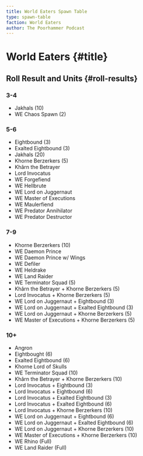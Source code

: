 ```yaml
---
title: World Eaters Spawn Table
type: spawn-table
faction: World Eaters
author: The Poorhammer Podcast
---
```


# World Eaters {#title}

## Roll Result and Units {#roll-results}

### 3-4

  - Jakhals (10)
  - WE Chaos Spawn (2)

### 5-6

  - Eightbound (3)
  - Exalted Eightbound (3)
  - Jakhals (20)
  - Khorne Berzerkers (5)
  - Khârn the Betrayer
  - Lord Invocatus
  - WE Forgefiend
  - WE Hellbrute
  - WE Lord on Juggernaut
  - WE Master of Executions
  - WE Maulerfiend
  - WE Predator Annihilator
  - WE Predator Destructor

### 7-9

  - Khorne Berzerkers (10)
  - WE Daemon Prince
  - WE Daemon Prince w/ Wings
  - WE Defiler
  - WE Heldrake
  - WE Land Raider
  - WE Terminator Squad (5)
  - Khârn the Betrayer + Khorne Berzerkers (5)
  - Lord Invocatus + Khorne Berzerkers (5)
  - WE Lord on Juggernaut + Eightbound (3)
  - WE Lord on Juggernaut + Exalted Eightbound (3)
  - WE Lord on Juggernaut + Khorne Berzerkers (5)
  - WE Master of Executions + Khorne Berzerkers (5)

### 10+

  - Angron
  - Eightbought (6)
  - Exalted Eightbound (6)
  - Khorne Lord of Skulls
  - WE Terminator Squad (10)
  - Khârn the Betrayer + Khorne Berzerkers (10)
  - Lord Invocatus + Eightbound (3)
  - Lord Invocatus + Eightbound (6)
  - Lord Invocatus + Exalted Eightbound (3)
  - Lord Invocatus + Exalted Eightbound (6)
  - Lord Invocatus + Khorne Berzerkers (10)
  - WE Lord on Juggernaut + Eightbound (6)
  - WE Lord on Juggernaut + Exalted Eightbound (6)
  - WE Lord on Juggernaut + Khorne Berzerkers (10)
  - WE Master of Executions + Khorne Berzerkers (10)
  - WE Rhino (Full)
  - WE Land Raider (Full)
